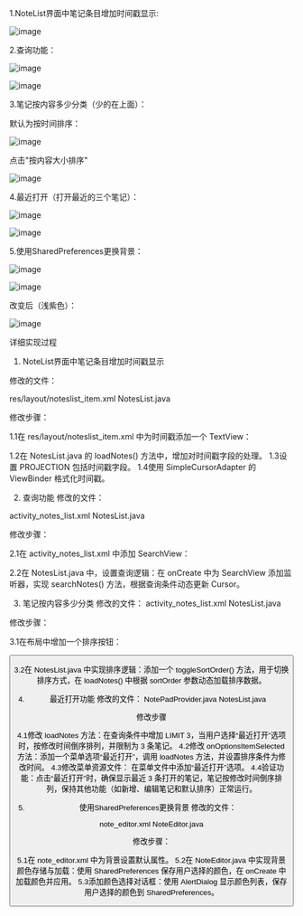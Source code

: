 1.NoteList界面中笔记条目增加时间戳显示:

![image](https://github.com/tanadsfa/qizhongshiyan/blob/main/image/02.png)

2.查询功能：

![image](https://github.com/tanadsfa/qizhongshiyan/blob/main/image/03.png)

![image](https://github.com/tanadsfa/qizhongshiyan/blob/main/image/04.png)

3.笔记按内容多少分类（少的在上面）：

默认为按时间排序：

![image](https://github.com/tanadsfa/qizhongshiyan/blob/main/image/05.png)

点击"按内容大小排序"

![image](https://github.com/tanadsfa/qizhongshiyan/blob/main/image/05.png)



4.最近打开（打开最近的三个笔记）：

![image](https://github.com/tanadsfa/qizhongshiyan/blob/main/image/06.png)

![image](https://github.com/tanadsfa/qizhongshiyan/blob/main/image/07.png)

5.使用SharedPreferences更换背景：

![image](https://github.com/tanadsfa/qizhongshiyan/blob/main/image/08.png)

![image](https://github.com/tanadsfa/qizhongshiyan/blob/main/image/09.png)

改变后（浅紫色）：

![image](https://github.com/tanadsfa/qizhongshiyan/blob/main/image/10.png)

详细实现过程
1. NoteList界面中笔记条目增加时间戳显示

修改的文件：

res/layout/noteslist_item.xml
NotesList.java

修改步骤：

1.1在 res/layout/noteslist_item.xml 中为时间戳添加一个 TextView：

<TextView
    android:id="@+id/note_timestamp"
    android:layout_width="wrap_content"
    android:layout_height="wrap_content"
    android:textColor="#666666"
    android:textSize="12sp"
    android:gravity="end" />

1.2在 NotesList.java 的 loadNotes() 方法中，增加对时间戳字段的处理。
1.3设置 PROJECTION 包括时间戳字段。
1.4使用 SimpleCursorAdapter 的 ViewBinder 格式化时间戳。


2. 查询功能
修改的文件：

activity_notes_list.xml
NotesList.java

修改步骤：

2.1在 activity_notes_list.xml 中添加 SearchView：

<SearchView
    android:id="@+id/search_view"
    android:layout_width="match_parent"
    android:layout_height="wrap_content"
    android:queryHint="搜索笔记" />

2.2在 NotesList.java 中，设置查询逻辑：在 onCreate 中为 SearchView 添加监听器，实现 searchNotes() 方法，根据查询条件动态更新 Cursor。

3. 笔记按内容多少分类
修改的文件：
activity_notes_list.xml
NotesList.java

修改步骤：

3.1在布局中增加一个排序按钮：

<Button
    android:id="@+id/button_sort_by_size"
    android:layout_width="wrap_content"
    android:layout_height="wrap_content"
    android:text="按内容大小排序" />

3.2在 NotesList.java 中实现排序逻辑：添加一个 toggleSortOrder() 方法，用于切换排序方式，在 loadNotes() 中根据 sortOrder 参数动态加载排序数据。

4. 最近打开功能
修改的文件：
NotePadProvider.java
NotesList.java

修改步骤

4.1修改 loadNotes 方法：在查询条件中增加 LIMIT 3，当用户选择“最近打开”选项时，按修改时间倒序排列，并限制为 3 条笔记。
4.2修改 onOptionsItemSelected 方法：添加一个菜单选项“最近打开”，调用 loadNotes 方法，并设置排序条件为修改时间。
4.3修改菜单资源文件：
	在菜单文件中添加“最近打开”选项。
4.4验证功能：点击“最近打开”时，确保显示最近 3 条打开的笔记，笔记按修改时间倒序排列，保持其他功能（如新增、编辑笔记和默认排序）正常运行。

5. 使用SharedPreferences更换背景
修改的文件：

note_editor.xml
NoteEditor.java

修改步骤：

5.1在 note_editor.xml 中为背景设置默认属性。
5.2在 NoteEditor.java 中实现背景颜色存储与加载：使用 SharedPreferences 保存用户选择的颜色，在 onCreate 中加载颜色并应用。
5.3添加颜色选择对话框：使用 AlertDialog 显示颜色列表，保存用户选择的颜色到 SharedPreferences。


